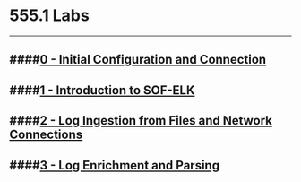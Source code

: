 555.1 Labs
============

---
####[0 - Initial Configuration and Connection](/Labs/555_1/0/sec555.1.0.md)
-----------------------------------------------------------------------------

####[1 - Introduction to SOF-ELK](/Labs/555_1/1/sec555.1.1.md)
-----------------------------------------------------------------------------

####[2 - Log Ingestion from Files and Network Connections](/Labs/555_1/2/sec555.1.2.md)
-----------------------------------------------------------------------------

####[3 - Log Enrichment and Parsing](/Labs/555_1/3/sec555.1.3.md)
-----------------------------------------------------------------------------

